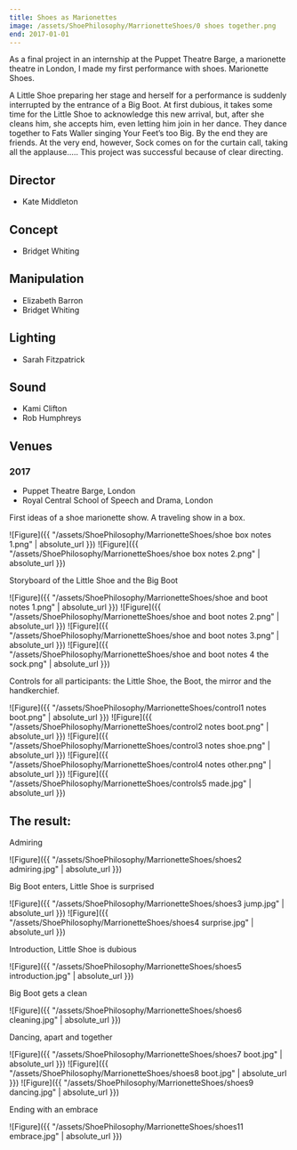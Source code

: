 ```yaml
---
title: Shoes as Marionettes
image: /assets/ShoePhilosophy/MarrionetteShoes/0 shoes together.png
end: 2017-01-01
---
```


As a final project in an internship at the Puppet Theatre Barge, a marionette theatre in London, I made my first performance with shoes. Marionette Shoes.

A Little Shoe preparing her stage and herself for a performance is suddenly interrupted by the entrance of a Big Boot. At first dubious, it takes some time for the Little Shoe to acknowledge this new arrival, but, after she cleans him, she accepts him, even letting him join in her dance. They dance together to Fats Waller singing Your Feet’s too Big. By the end they are friends. At the very end, however, Sock comes on for the curtain call, taking all the applause..… This project was successful because of clear directing.

## Director

- Kate Middleton

## Concept

- Bridget Whiting

## Manipulation

- Elizabeth Barron
- Bridget Whiting

## Lighting

- Sarah Fitzpatrick

## Sound

- Kami Clifton
- Rob Humphreys

## Venues

### 2017

- Puppet Theatre Barge, London
- Royal Central School of Speech and Drama, London

First ideas of a shoe marionette show. A traveling show in a box.

![Figure]({{ "/assets/ShoePhilosophy/MarrionetteShoes/shoe box notes 1.png" | absolute_url }})
![Figure]({{ "/assets/ShoePhilosophy/MarrionetteShoes/shoe box notes 2.png" | absolute_url }})

Storyboard of the Little Shoe and the Big Boot

![Figure]({{ "/assets/ShoePhilosophy/MarrionetteShoes/shoe and boot notes 1.png" | absolute_url }})
![Figure]({{ "/assets/ShoePhilosophy/MarrionetteShoes/shoe and boot notes 2.png" | absolute_url }})
![Figure]({{ "/assets/ShoePhilosophy/MarrionetteShoes/shoe and boot notes 3.png" | absolute_url }})
![Figure]({{ "/assets/ShoePhilosophy/MarrionetteShoes/shoe and boot notes 4 the sock.png" | absolute_url }})

Controls for all participants: the Little Shoe, the Boot, the mirror and the handkerchief.

![Figure]({{ "/assets/ShoePhilosophy/MarrionetteShoes/control1 notes boot.png" | absolute_url }})
![Figure]({{ "/assets/ShoePhilosophy/MarrionetteShoes/control2 notes boot.png" | absolute_url }})
![Figure]({{ "/assets/ShoePhilosophy/MarrionetteShoes/control3 notes shoe.png" | absolute_url }})
![Figure]({{ "/assets/ShoePhilosophy/MarrionetteShoes/control4 notes other.png" | absolute_url }})
![Figure]({{ "/assets/ShoePhilosophy/MarrionetteShoes/controls5 made.jpg" | absolute_url }})

## The result:

Admiring

![Figure]({{ "/assets/ShoePhilosophy/MarrionetteShoes/shoes2 admiring.jpg" | absolute_url }})

Big Boot enters, Little Shoe is surprised

![Figure]({{ "/assets/ShoePhilosophy/MarrionetteShoes/shoes3 jump.jpg" | absolute_url }})
![Figure]({{ "/assets/ShoePhilosophy/MarrionetteShoes/shoes4 surprise.jpg" | absolute_url }})

Introduction, Little Shoe is dubious

![Figure]({{ "/assets/ShoePhilosophy/MarrionetteShoes/shoes5 introduction.jpg" | absolute_url }})

Big Boot gets a clean

![Figure]({{ "/assets/ShoePhilosophy/MarrionetteShoes/shoes6 cleaning.jpg" | absolute_url }})

Dancing, apart and together

![Figure]({{ "/assets/ShoePhilosophy/MarrionetteShoes/shoes7 boot.jpg" | absolute_url }})
![Figure]({{ "/assets/ShoePhilosophy/MarrionetteShoes/shoes8 boot.jpg" | absolute_url }})
![Figure]({{ "/assets/ShoePhilosophy/MarrionetteShoes/shoes9 dancing.jpg" | absolute_url }})

Ending with an embrace

![Figure]({{ "/assets/ShoePhilosophy/MarrionetteShoes/shoes11 embrace.jpg" | absolute_url }})
